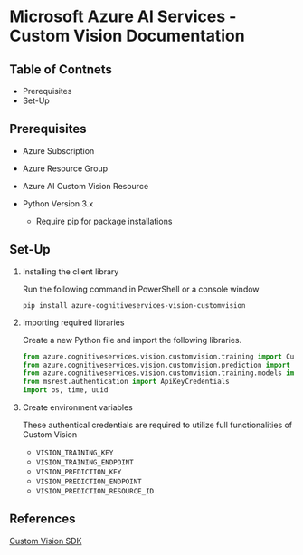 # Microsoft Azure AI Services - Custom Vision Documentation

## Table of Contnets
- Prerequisites
- Set-Up


## Prerequisites
- Azure Subscription

- Azure Resource Group

- Azure AI Custom Vision Resource

- Python Version 3.x

    - Require pip for package installations


## Set-Up

1. Installing the client library
    
    Run the following command in PowerShell or a console window

    `pip install azure-cognitiveservices-vision-customvision`

2. Importing required libraries

    Create a new Python file and import the following libraries.

    ```python
    from azure.cognitiveservices.vision.customvision.training import CustomVisionTrainingClient
    from azure.cognitiveservices.vision.customvision.prediction import CustomVisionPredictionClient
    from azure.cognitiveservices.vision.customvision.training.models import ImageFileCreateBatch, ImageFileCreateEntry, Region
    from msrest.authentication import ApiKeyCredentials
    import os, time, uuid
    ```

3. Create environment variables

    These authentical credentials are required to utilize full functionalities of Custom Vision

    - `VISION_TRAINING_KEY`
    - `VISION_TRAINING_ENDPOINT`
    - `VISION_PREDICTION_KEY`
    - `VISION_PREDICTION_ENDPOINT`
    - `VISION_PREDICTION_RESOURCE_ID`


## References
[Custom Vision SDK](https://learn.microsoft.com/en-us/azure/ai-services/custom-vision-service/quickstarts/object-detection?tabs=windows%2Cvisual-studio&pivots=programming-language-python)